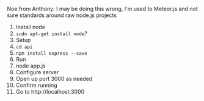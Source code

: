 Noe from Anthony: I may be doing this wrong, I'm used to Meteor.js and not sure standards around raw node.js projects

1. Install node
 1. ```sudo apt-get install node```?
1. Setup
 1. ```cd api```
 1. ```npm install express --save```
1. Run
 1. node app.js
1. Configure server
 1. Open up port 3000 as needed
1. Confirm running
 1. Go to http://localhost:3000
